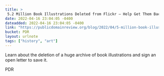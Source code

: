 ```yaml
---
title: > 
 5.2 Million Book Illustrations Deleted from Flickr — Help Get Them Back
date: 2022-04-16 23:04:05 -0400
dateadded: 2022-04-16 23:04:05 -0400
link: "https://publicdomainreview.org/blog/2022/04/5-million-book-illustrations-deleted-from-flickr"
bucket: PDR
layout: urlnote
tags: ["history", "art"]
--- 
```

Learn about the deletion of a huge archive of book illustrations and sign an open letter to save it.
 <!-- end excerpt --> 
<div class='bucket'><a class='internal-link' src='_notes/buckets/PDR'>PDR</a></div> 
